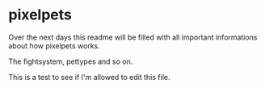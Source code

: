 # pixelpets

Over the next days this readme will be filled with all important informations about how pixelpets works.

The fightsystem, pettypes and so on.

This is a test to see if I'm allowed to edit this file.
